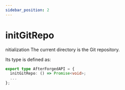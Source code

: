 ```yaml
---
sidebar_position: 2
---
```


# initGitRepo

nitialization The current directory is the Git repository.

Its type is defined as:

```ts
export type AfterForgedAPI = {
  initGitRepo: () => Promise<void>;
  ...
};
```
